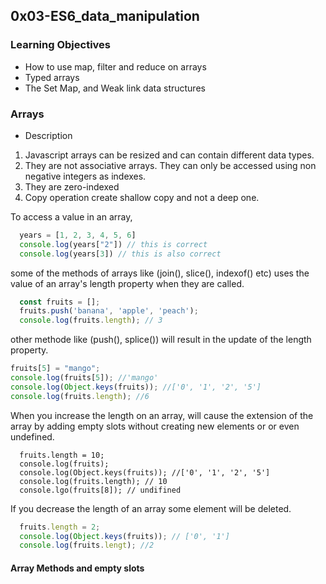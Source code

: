 ## 0x03-ES6_data_manipulation
### Learning Objectives
- How to use map, filter and reduce on arrays
- Typed arrays
- The Set Map, and Weak link data structures

### Arrays
  - Description
  1. Javascript arrays can be resized and can contain different data types.
  2. They are not associative arrays. They can only be accessed using non negative integers as indexes.
  3. They are zero-indexed
  4. Copy operation create shallow copy and not a deep one.

  To access a value in an array,
  ```Javascript
	years = [1, 2, 3, 4, 5, 6]
	console.log(years["2"]) // this is correct
	console.log(years[3]) // this is also correct
  ```
  some of the methods of arrays like (join(), slice(), indexof() etc) uses the value of an array's length property when they are called.
  ```Javascript
    const fruits = [];
    fruits.push('banana', 'apple', 'peach');
    console.log(fruits.length); // 3
  ```
  other methode like (push(), splice()) will result in the update of the length property.
  ```Javascript
  fruits[5] = "mango";
  console.log(fruits[5]); //'mango'
  console.log(Object.keys(fruits)); //['0', '1', '2', '5']
  console.log(fruits.length); //6
  ```
  When you increase the length on an array, will cause the extension of the array by adding empty slots without creating new elements or or even undefined.
  ```Javascrip
    fruits.length = 10;
    console.log(fruits);
    console.log(Object.keys(fruits)); //['0', '1', '2', '5']
    console.log(fruits.length); // 10
    console.lgo(fruits[8]); // undifined
  ```
  If you decrease the length of an array some element will be deleted.
  ```Javascript
    fruits.length = 2;
    console.log(Object.keys(fruits)); // ['0', '1']
    console.log(fruits.lengt); //2
  ```

#### Array Methods and empty slots
